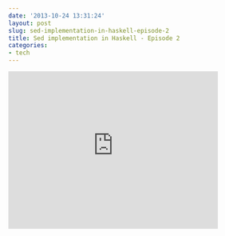 ```yaml
---
date: '2013-10-24 13:31:24'
layout: post
slug: sed-implementation-in-haskell-episode-2
title: Sed implementation in Haskell - Episode 2
categories:
- tech
---
```


<iframe width="420" height="315" src="http://www.youtube.com/embed/bMNDBym96mo" frameborder="0" allowfullscreen></iframe>
